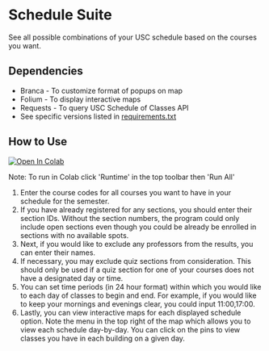 # Schedule Suite
See all possible combinations of your USC schedule based on the courses you want.

## Dependencies
* Branca - To customize format of popups on map
* Folium - To display interactive maps
* Requests - To query USC Schedule of Classes API
* See specific versions listed in [requirements.txt](requirements.txt)

## How to Use
[![Open In Colab](https://colab.research.google.com/assets/colab-badge.svg)](https://colab.research.google.com/github/sinha-nishant/ScheduleSuite/blob/master/ScheduleSuite.ipynb)

Note: To run in Colab click 'Runtime' in the top toolbar then 'Run All'
1. Enter the course codes for all courses you want to have in your schedule for the semester.
2. If you have already registered for any sections, you should enter their section IDs. Without the section numbers, the program could only include open sections even though you could be already be enrolled in sections with no available spots.
3. Next, if you would like to exclude any professors from the results, you can enter their names.
4. If necessary, you may exclude quiz sections from consideration. This should only be used if a quiz section for one of your courses does not have a designated day or time.
5. You can set time periods (in 24 hour format) within which you would like to each day of classes to begin and end. For example, if you would like to keep your mornings and evenings clear, you could input 11:00,17:00.
6. Lastly, you can view interactive maps for each displayed schedule option. Note the menu in the top right of the map which allows you to view each schedule day-by-day. You can click on the pins to view classes you have in each building on a given day.
